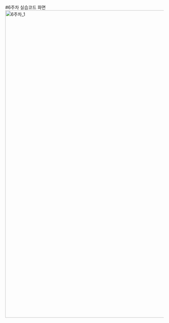 
#6주차 실습코드 화면 <img width="979" alt="6주차_1" src="https://user-images.githubusercontent.com/90546741/162688913-1e2b6be2-f7de-4844-b21c-754eb60ffc2c.png">
